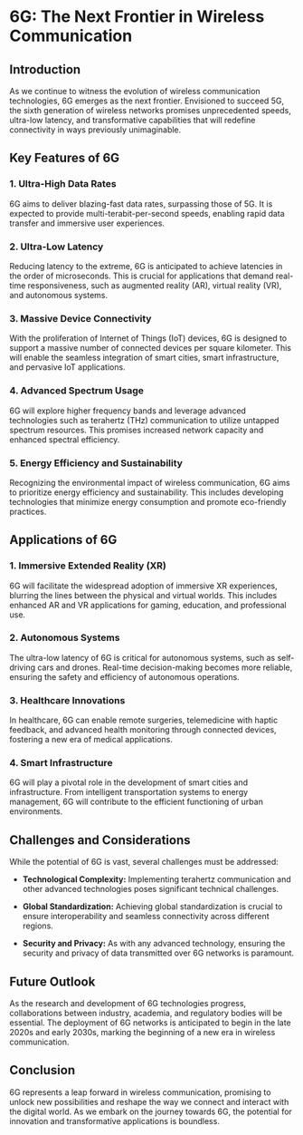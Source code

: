 # 6G: The Next Frontier in Wireless Communication

## Introduction

As we continue to witness the evolution of wireless communication technologies, 6G emerges as the next frontier. Envisioned to succeed 5G, the sixth generation of wireless networks promises unprecedented speeds, ultra-low latency, and transformative capabilities that will redefine connectivity in ways previously unimaginable.

## Key Features of 6G

### 1. **Ultra-High Data Rates**

   6G aims to deliver blazing-fast data rates, surpassing those of 5G. It is expected to provide multi-terabit-per-second speeds, enabling rapid data transfer and immersive user experiences.

### 2. **Ultra-Low Latency**

   Reducing latency to the extreme, 6G is anticipated to achieve latencies in the order of microseconds. This is crucial for applications that demand real-time responsiveness, such as augmented reality (AR), virtual reality (VR), and autonomous systems.

### 3. **Massive Device Connectivity**

   With the proliferation of Internet of Things (IoT) devices, 6G is designed to support a massive number of connected devices per square kilometer. This will enable the seamless integration of smart cities, smart infrastructure, and pervasive IoT applications.

### 4. **Advanced Spectrum Usage**

   6G will explore higher frequency bands and leverage advanced technologies such as terahertz (THz) communication to utilize untapped spectrum resources. This promises increased network capacity and enhanced spectral efficiency.

### 5. **Energy Efficiency and Sustainability**

   Recognizing the environmental impact of wireless communication, 6G aims to prioritize energy efficiency and sustainability. This includes developing technologies that minimize energy consumption and promote eco-friendly practices.

## Applications of 6G

### 1. **Immersive Extended Reality (XR)**

   6G will facilitate the widespread adoption of immersive XR experiences, blurring the lines between the physical and virtual worlds. This includes enhanced AR and VR applications for gaming, education, and professional use.

### 2. **Autonomous Systems**

   The ultra-low latency of 6G is critical for autonomous systems, such as self-driving cars and drones. Real-time decision-making becomes more reliable, ensuring the safety and efficiency of autonomous operations.

### 3. **Healthcare Innovations**

   In healthcare, 6G can enable remote surgeries, telemedicine with haptic feedback, and advanced health monitoring through connected devices, fostering a new era of medical applications.

### 4. **Smart Infrastructure**

   6G will play a pivotal role in the development of smart cities and infrastructure. From intelligent transportation systems to energy management, 6G will contribute to the efficient functioning of urban environments.

## Challenges and Considerations

While the potential of 6G is vast, several challenges must be addressed:

- **Technological Complexity:** Implementing terahertz communication and other advanced technologies poses significant technical challenges.

- **Global Standardization:** Achieving global standardization is crucial to ensure interoperability and seamless connectivity across different regions.

- **Security and Privacy:** As with any advanced technology, ensuring the security and privacy of data transmitted over 6G networks is paramount.

## Future Outlook

As the research and development of 6G technologies progress, collaborations between industry, academia, and regulatory bodies will be essential. The deployment of 6G networks is anticipated to begin in the late 2020s and early 2030s, marking the beginning of a new era in wireless communication.

## Conclusion

6G represents a leap forward in wireless communication, promising to unlock new possibilities and reshape the way we connect and interact with the digital world. As we embark on the journey towards 6G, the potential for innovation and transformative applications is boundless.
